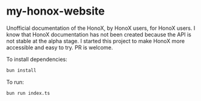 # my-honox-website

Unofficial documentation of the HonoX, by HonoX users, for HonoX users.
I know that HonoX documentation has not been created because the API is not stable at the alpha stage. I started this project to make HonoX more accessible and easy to try.
PR is welcome.

To install dependencies:

```bash
bun install
```

To run:

```bash
bun run index.ts
```
